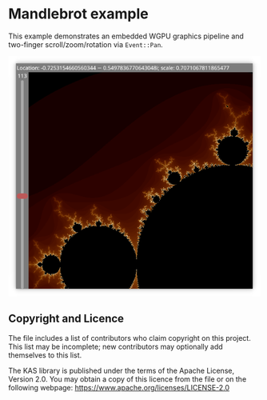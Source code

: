 Mandlebrot example
==========

This example demonstrates an embedded WGPU graphics pipeline and two-finger
scroll/zoom/rotation via `Event::Pan`.

![Mandlebrot](https://github.com/kas-gui/data-dump/blob/master/kas_0_9/image/mandlebrot.png)


Copyright and Licence
-------

The <COPYRIGHT> file includes a list of contributors who claim copyright on this
project. This list may be incomplete; new contributors may optionally add
themselves to this list.

The KAS library is published under the terms of the Apache License, Version 2.0.
You may obtain a copy of this licence from the <LICENSE-APACHE> file or on
the following webpage: <https://www.apache.org/licenses/LICENSE-2.0>
